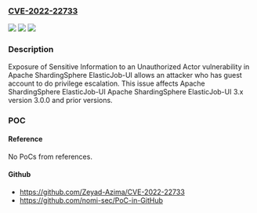 ### [CVE-2022-22733](https://cve.mitre.org/cgi-bin/cvename.cgi?name=CVE-2022-22733)
![](https://img.shields.io/static/v1?label=Product&message=Apache%20ShardingSphere%20ElasticJob-UI&color=blue)
![](https://img.shields.io/static/v1?label=Version&message=Apache%20ShardingSphere%20ElasticJob-UI%203.x%3C%3D%203.0.0%20&color=brighgreen)
![](https://img.shields.io/static/v1?label=Vulnerability&message=CWE-200%20Exposure%20of%20Sensitive%20Information%20to%20an%20Unauthorized%20Actor&color=brighgreen)

### Description

Exposure of Sensitive Information to an Unauthorized Actor vulnerability in Apache ShardingSphere ElasticJob-UI allows an attacker who has guest account to do privilege escalation. This issue affects Apache ShardingSphere ElasticJob-UI Apache ShardingSphere ElasticJob-UI 3.x version 3.0.0 and prior versions.

### POC

#### Reference
No PoCs from references.

#### Github
- https://github.com/Zeyad-Azima/CVE-2022-22733
- https://github.com/nomi-sec/PoC-in-GitHub

